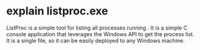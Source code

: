 # explain listproc.exe

 ListProc is a simple tool for listing all processes running .  It is a simple C console application that leverages the Windows API to get the process list. It is a single file, so it can be easily deployed to any Windows machine.

 

